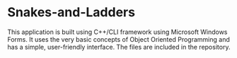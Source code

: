 # Snakes-and-Ladders
This application is built using C++/CLI framework using Microsoft Windows Forms. It uses the very basic concepts of Object Oriented Programming and has a simple, user-friendly interface. The files are included in the repository.
